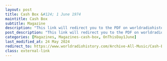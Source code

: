 ```yaml
---
layout: post
title: Cash Box &#124; 1 June 1974
maintitle: Cash Box
subtitle: Magazine
description: "This link will redirect you to the PDF on worldradiohistory.com as real life at this time is limiting my time to update this website. Once your viewing the PDF search for &quot;zavaroni&quot;"
post_description: "This link will redirect you to the PDF on worldradiohistory.com as real life at this time is limiting my time to update this website. Once your viewing the PDF search for &quot;zavaroni&quot;"
categories: [Magazines, Magazines-cash-box, OnThisDay1June]
last_modified_at: 24 May 2024
redirect_to: https://www.worldradiohistory.com/Archive-All-Music/Cash-Box/70s/1974/CB-1974-06-01.pdf
class: external-link
---
```


